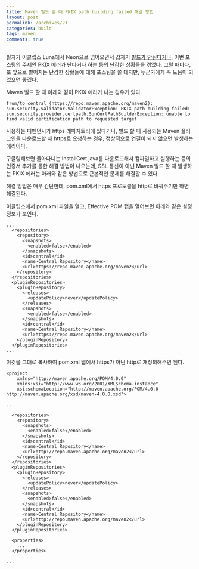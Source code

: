 ```yaml
---
title: Maven 빌드 할 때 PKIX path building failed 해결 방법
layout: post
permalink: /archives/21
categories: build
tags: maven
comments: true
---
```

필자가 이클립스 Luna에서 Neon으로 넘어오면서 갑자기 [빌드가 안된다거나](https://blog.silentsoft.org/archives/19), 이번 포스팅의 주제인 PKIX 에러가 난다거나 하는 등의 난감한 상황들을 겪었다. 그럴 때마다, 또 앞으로 벌어지는 난감한 상황들에 대해 포스팅을 쓸 테지만, 누군가에게 꼭 도움이 되었으면 좋겠다.

Maven 빌드 할 때 아래와 같이 PKIX 에러가 나는 경우가 있다.

```
from/to central (https://repo.maven.apache.org/maven2): sun.security.validator.ValidatorException: PKIX path building failed: sun.security.provider.certpath.SunCertPathBuilderException: unable to find valid certification path to requested target
```

사용하는 디펜던시가 https 레파지토리에 있다거나, 빌드 할 때 사용되는 Maven 플러그인을 다운로드할 때 https로 요청하는 경우, 정상적으로 연결이 되지 않으면 발생하는 에러이다.

구글링해보면 돌아다니는 InstallCert.java를 다운로드해서 컴파일하고 실행하는 등의 인증서 추가를 통한 해결 방법이 나오는데, SSL 통신이 아닌 Maven 빌드 할 때 발생하는 PKIX 에러는 아래와 같은 방법으로 근본적인 문제를 해결할 수 있다.

해결 방법은 매우 간단한데, pom.xml에서 https 프로토콜을 http로 바꿔주기만 하면 해결된다.

이클립스에서 pom.xml 파일을 열고, Effective POM 탭을 열어보면 아래와 같은 설정 정보가 보인다.

```
...
  <repositories>
    <repository>
      <snapshots>
        <enabled>false</enabled>
      </snapshots>
      <id>central</id>
      <name>Central Repository</name>
      <url>https://repo.maven.apache.org/maven2</url>
    </repository>
  </repositories>
  <pluginRepositories>
    <pluginRepository>
      <releases>
        <updatePolicy>never</updatePolicy>
      </releases>
      <snapshots>
        <enabled>false</enabled>
      </snapshots>
      <id>central</id>
      <name>Central Repository</name>
      <url>https://repo.maven.apache.org/maven2</url>
    </pluginRepository>
  </pluginRepositories>
...
```

이것을 그대로 복사하여 pom.xml 탭에서 https가 아닌 http로 재정의해주면 된다.

```
<project
    xmlns="http://maven.apache.org/POM/4.0.0"
    xmlns:xsi="http://www.w3.org/2001/XMLSchema-instance"
    xsi:schemaLocation="http://maven.apache.org/POM/4.0.0 http://maven.apache.org/xsd/maven-4.0.0.xsd">

...
 
  <repositories>
    <repository>
      <snapshots>
        <enabled>false</enabled>
      </snapshots>
      <id>central</id>
      <name>Central Repository</name>
      <url>http://repo.maven.apache.org/maven2</url>
    </repository>
  </repositories>
  <pluginRepositories>
    <pluginRepository>
      <releases>
        <updatePolicy>never</updatePolicy>
      </releases>
      <snapshots>
        <enabled>false</enabled>
      </snapshots>
      <id>central</id>
      <name>Central Repository</name>
      <url>http://repo.maven.apache.org/maven2</url>
    </pluginRepository>
  </pluginRepositories> 

  <properties>
    ...
  </properties>

...
```
